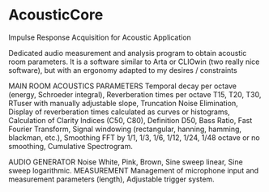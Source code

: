 # AcousticCore
Impulse Response Acquisition for Acoustic Application

Dedicated audio measurement and analysis program to obtain acoustic room parameters.
It is a software similar to Arta or CLIOwin (two really nice software), but with an ergonomy adapted to my desires / constraints

MAIN ROOM ACOUSTICS PARAMETERS
Temporal decay per octave (energy, Schroeder integral),
Reverberation times per octave T15, T20, T30,
RTuser with manually adjustable slope,
Truncation Noise Elimination,
Display of reverberation times calculated as curves or histograms,
Calculation of Clarity Indices (C50, C80),
Definition D50,
Bass Ratio,
Fast Fourier Transform,
Signal windowing (rectangular, hanning, hamming, blackman, etc.),
Smoothing FFT by 1/1, 1/3, 1/6, 1/12, 1/24, 1/48 octave or no smoothing,
Cumulative Spectrogram.

AUDIO GENERATOR
Noise White, Pink, Brown,
Sine sweep linear,
Sine sweep logarithmic.
MEASUREMENT
Management of microphone input and measurement parameters (length),
Adjustable trigger system.
